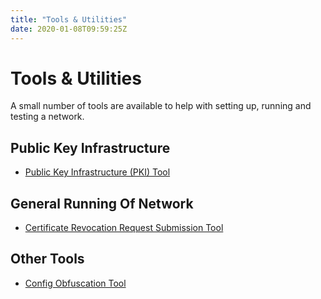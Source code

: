 ```yaml
---
title: "Tools & Utilities"
date: 2020-01-08T09:59:25Z
---
```



# Tools & Utilities
A small number of tools are available to help with setting up, running and testing a network.


## Public Key Infrastructure

* [Public Key Infrastructure (PKI) Tool](pki-tool.md)



## General Running Of Network

* [Certificate Revocation Request Submission Tool](tool-crr-submission.md)



## Other Tools

* [Config Obfuscation Tool](config-obfuscation-tool.md)



